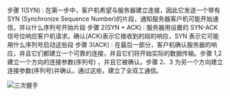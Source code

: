 步骤 1(SYN) : 在第一步中，客户机希望与服务器建立连接，因此它发送一个带有 SYN (Synchronize Sequence Number)的片段，通知服务器客户机可能开始通信，并以什么序列号开始片段
步骤 2(SYN + ACK) : 服务器用设置的 SYN-ACK 信号位响应客户机请求。确认(ACK)表示它接收到的段的响应，SYN 表示它可能用什么序列号启动这些段
步骤 3(ACK) : 在最后一部分，客户机确认服务器的响应，并且它们都建立一个可靠的连接，并且它们将开始实际的数据传输。步骤 1,2 建立一个方向的连接参数(序列号) ，并且它被确认。步骤 2、3 为另一个方向建立连接参数(序列号)并确认。通过这些，建立了全双工通信。

![三次握手](https://media.geeksforgeeks.org/wp-content/uploads/TCP-connection-1.png)
